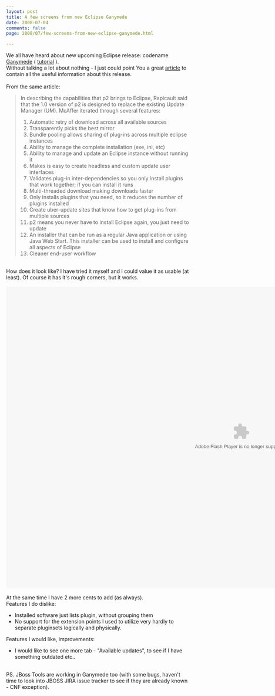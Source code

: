 ```yaml
---
layout: post
title: A few screens from new Eclipse Ganymede
date: 2008-07-04
comments: false
page: 2008/07/few-screens-from-new-eclipse-ganymede.html

---
```


We all have heard about new upcoming Eclipse release: codename <a href="http://www.eclipse.org/ganymede/learn.php">Ganymede</a> ( <a href="http://www.vogella.de/articles/RichClientPlatform/article.html">tutorial</a> ).<br />Without talking a lot about nothing - I just could point You a great <a href="http://www.infoq.com/news/2008/06/eclipse-ganymede-p2">article</a> to contain all the useful information about this release.<br /><br />From the same article:<br /><blockquote><p> In describing the capabilities that p2 brings to Eclipse, Rapicault said that the 1.0 version of p2 is designed to replace the existing Update Manager (UM). McAffer iterated through several features: </p>  <ol><li>Automatic retry of download across all available sources</li><li>Transparently picks the best mirror</li><li>Bundle pooling allows sharing of plug-ins across multiple eclipse instances</li><li>Ability to manage the complete installation (exe, ini, etc)</li><li>Ability to manage and update an Eclipse instance without running it</li><li>Makes is easy to create headless and custom update user interfaces</li><li>Validates plug-in inter-dependencies so you only install plugins that work together; if you can install it runs</li><li>Multi-threaded download making downloads faster</li><li>Only installs plugins that you need, so it reduces the number of plugins installed</li><li>Create uber-update sites that know how to get plug-ins from multiple sources</li><li>p2 means you never have to install Eclipse again, you just need to update</li><li>An installer that can be run as a regular Java application or using Java Web Start. This installer can be used to install and configure all aspects of Eclipse</li><li>Cleaner end-user workflow</li></ol></blockquote><br />How does it look like? I have tried it myself and I could value it as usable (at least). Of course it has it's rough corners, but it works.<br /><br /><object classid="clsid:D27CDB6E-AE6D-11cf-96B8-444553540000" width="1280" height="818"> <param name="movie" value="http://content.screencast.com/bootstrap.swf"></param> <param name="quality" value="high"></param> <param name="bgcolor" value="#FFFFFF"></param> <param name="flashVars" value="thumb=http://content.screencast.com/media/b1bb892b-0c77-4828-ac50-b0b2fb96f7f5_82f83cf1-5007-4ec8-b805-61f993244ac1_static_0_0_Thumbnail.gif&content=http://content.screencast.com/media/e7c6eb7b-f83f-4e3a-ae64-083a5e0c208e_82f83cf1-5007-4ec8-b805-61f993244ac1_static_0_0_2008-07-04_0244.swf&width=1280&height=818"></param> <param name="allowFullScreen" value="true"></param> <param name="scale" value="showall"></param> <param name="allowScriptAccess" value="always"></param>  <embed src="http://content.screencast.com/bootstrap.swf" quality="high" bgcolor="#FFFFFF" width="1280" height="818" type="application/x-shockwave-flash" allowScriptAccess="always" flashVars="thumb=http://content.screencast.com/media/b1bb892b-0c77-4828-ac50-b0b2fb96f7f5_82f83cf1-5007-4ec8-b805-61f993244ac1_static_0_0_Thumbnail.gif&content=http://content.screencast.com/media/e7c6eb7b-f83f-4e3a-ae64-083a5e0c208e_82f83cf1-5007-4ec8-b805-61f993244ac1_static_0_0_2008-07-04_0244.swf&width=1280&height=818" allowFullScreen="true" scale="showall"></embed> </object><br /><br />At the same time I have 2 more cents to add (as always).<br />Features I do dislike:<br /><ul><li>Installed software just lists plugin, without grouping them<br /></li><li>No support for the extension points I used to utilize very hardly to separate pluginsets logically and physically.</li></ul>Features I would like, improvements:<br /><ul><li>I would like to see one more tab - "Available updates", to see if I have something outdated etc..</li></ul><br />PS. JBoss Tools are working in Ganymede too (with some bugs, haven't time to look into JBOSS JIRA issue tracker to see if they are already known - CNF exception).
